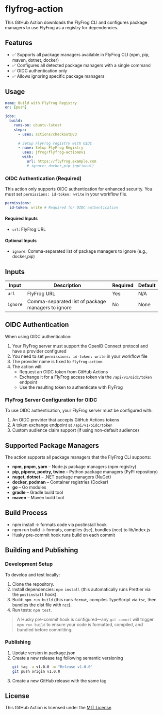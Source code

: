 # flyfrog-action

This GitHub Action downloads the FlyFrog CLI and configures package managers to use FlyFrog as a registry for dependencies.

## Features

- ✅ Supports all package managers available in FlyFrog CLI (npm, pip, maven, dotnet, docker)
- ✅ Configures all detected package managers with a single command
- ✅ OIDC authentication only
- ✅ Allows ignoring specific package managers

## Usage

```yaml
name: Build with FlyFrog Registry
on: [push]

jobs:
  build:
    runs-on: ubuntu-latest
    steps:
      - uses: actions/checkout@v3
      
      # Setup FlyFrog registry with OIDC
      - name: Setup FlyFrog Registry
        uses: jfrog/flyfrog-action@v1
        with:
          url: https://flyfrog.example.com
          # ignore: docker,pip (optional)
```

### OIDC Authentication (Required)

This action only supports OIDC authentication for enhanced security. You must set `permissions: id-token: write` in your workflow file.

```yaml
permissions:
  id-token: write # Required for OIDC authentication
```

#### Required Inputs
- `url`: FlyFrog URL

#### Optional Inputs
- `ignore`: Comma-separated list of package managers to ignore (e.g., docker,pip)

## Inputs

| Input | Description | Required | Default |
| --- | --- | --- | --- |
| `url` | FlyFrog URL | Yes | N/A |
| `ignore` | Comma-separated list of package managers to ignore | No | None |

## OIDC Authentication

When using OIDC authentication:

1. Your FlyFrog server must support the OpenID Connect protocol and have a provider configured
2. You need to set `permissions: id-token: write` in your workflow file
3. The provider name is fixed to `flyfrog-action`
4. The action will:
   - Request an OIDC token from GitHub Actions
   - Exchange it for a FlyFrog access token via the `/api/v1/oidc/token` endpoint
   - Use the resulting token to authenticate with FlyFrog

### FlyFrog Server Configuration for OIDC

To use OIDC authentication, your FlyFrog server must be configured with:

1. An OIDC provider that accepts GitHub Actions tokens
2. A token exchange endpoint at `/api/v1/oidc/token`
3. Custom audience claim support (if using non-default audience)

## Supported Package Managers

The action supports all package managers that the FlyFrog CLI supports:

- **npm, pnpm, yarn** – Node.js package managers (npm registry)
- **pip, pipenv, poetry, twine** – Python package managers (PyPI repository)
- **nuget, dotnet** – .NET package managers (NuGet)
- **docker, podman** – Container registries (Docker)
- **go** – Go modules
- **gradle** – Gradle build tool
- **maven** – Maven build tool

## Build Process

- npm install → formats code via postinstall hook
- npm run build → formats, compiles (tsc), bundles (ncc) to lib/index.js
- Husky pre-commit hook runs build on each commit

## Building and Publishing

### Development Setup

To develop and test locally:

1. Clone the repository.
2. Install dependencies: `npm install` (this automatically runs Prettier via the `postinstall` hook).
3. Build: `npm run build` (this runs `format`, compiles TypeScript via `tsc`, then bundles the dist file with `ncc`).
4. Run tests: `npm test`.

> A Husky pre-commit hook is configured—any `git commit` will trigger `npm run build` to ensure your code is formatted, compiled, and bundled before committing.

### Publishing

1. Update version in package.json
2. Create a new release tag following semantic versioning
   ```bash
   git tag -a v1.0.0 -m "Release v1.0.0"
   git push origin v1.0.0
   ```
3. Create a new GitHub release with the same tag

## License

This GitHub Action is licensed under the [MIT License](LICENSE).